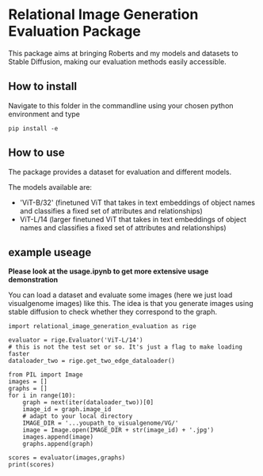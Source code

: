 # Relational Image Generation Evaluation Package

This package aims at bringing Roberts and my models and datasets to Stable Diffusion, making our evaluation methods easily accessible.

## How to install

Navigate to this folder in the commandline using your chosen python environment and type 

```
pip install -e
```

## How to use

The package provides a dataset for evaluation and different models. 

The models available are:

* 'ViT-B/32' (finetuned ViT that takes in text embeddings of object names and classifies a fixed set of attributes and relationships)
* ViT-L/14 (larger finetuned ViT that takes in text embeddings of object names and classifies a fixed set of attributes and relationships)

## example useage

**Please look at the usage.ipynb to get more extensive usage demonstration**

You can load a dataset and evaluate some images (here we just load visualgenome images) like this. The idea is that you generate images using stable diffusion to check whether they correspond to the graph.

```
import relational_image_generation_evaluation as rige

evaluator = rige.Evaluator('ViT-L/14')
# this is not the test set or so. It's just a flag to make loading faster
dataloader_two = rige.get_two_edge_dataloader()

from PIL import Image
images = []
graphs = []
for i in range(10):
    graph = next(iter(dataloader_two))[0]
    image_id = graph.image_id
    # adapt to your local directory
    IMAGE_DIR = '...youpath_to_visualgenome/VG/'
    image = Image.open(IMAGE_DIR + str(image_id) + '.jpg')
    images.append(image)
    graphs.append(graph)

scores = evaluator(images,graphs)
print(scores)
```
